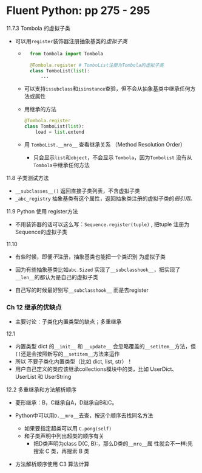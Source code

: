# Fluent Python: pp 275 - 295

11.7.3 Tombola 的虚拟子类

- 可以用`register`装饰器注册抽象基类的*虚拟子类*

    - ```python
        from tombola import Tombola
        
        @Tombola.register # TomboList注册为Tombola的虚拟子类
        class TomboList(list): 
        	...
        ```

    - 可以支持`issubclass`和`isinstance`查验，但不会从抽象基类中继承任何方法或属性

    - 用继承的方法

        ```python
        @Tombola.register
        class TomboList(list):
        	load = list.extend
        ```

    - 用 `TomboList.__mro__` 查看继承关系 （Method Resolution Order）
        - 只会显示`list`和`object`，不会显示 `Tombola`，因为`Tombolist` 没有从`Tombola`中继承任何方法

11.8 子类测试方法 

- `__subclasses__()` 返回直接子类列表，不含虚拟子类
- `_abc_registry` 抽象基类有这个属性，返回抽象类注册的虚拟子类的*弱引用*。

11.9 Python 使用 register方法

- 不用装饰器的话可以这么写：`Sequence.register(tuple)` , 把tuple 注册为Sequence的虚拟子类

11.10

- 有些时候，即便*不*注册，抽象基类也能把一个类识别 为虚拟子类

- 因为有些抽象基类比如`abc.Sized` 实现了`__subclasshook__`，把实现了`__len__`的都认为是自己的虚拟子类
- 自己写的时候最好别写`__subclasshook__` 而是去register

### Ch 12 继承的优缺点

- 主要讨论：子类化内置类型的缺点；多重继承

12.1

- 内置类型 dict 的`__init__` 和 `__update__` 会忽略覆盖的`__setitem__`方法，但`[]`还是会按照新写的`__setitem__`方法来运作
- 所以 不要子类化内置类型（比如 dict, list, str）！
- 用户自己定义的类应该继承collections模块中的类，比如 UserDict、UserList 和 UserString

12.2 多重继承和方法解析顺序

- 菱形继承：B，C继承自A，D继承自B和C。

- Python中可以用`D.__mro__`去查，按这个顺序去找同名方法
    - 如果要指定超类可以用 `C.pong(self)`
    - 和子类声明中列出超类的顺序有关
        - 把D类声明为class D(C, B):，那么D类的`__mro__`属 性就会不一样:先搜索 C 类，再搜索 B 类

- 方法解析顺序使用 C3 算法计算

